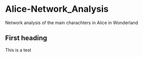 # Alice-Network_Analysis

Network analysis of the main charachters in Alice in Wonderland

## First heading

This is a test